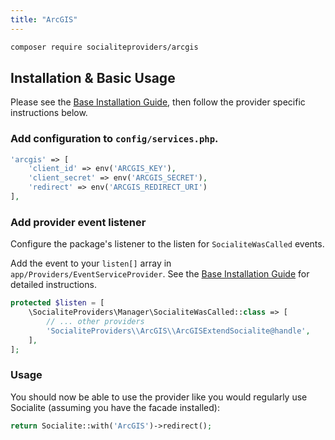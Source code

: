 ```yaml
---
title: "ArcGIS"
---
```


```bash
composer require socialiteproviders/arcgis
```

## Installation & Basic Usage

Please see the [Base Installation Guide](/INSTALL.md), then follow the provider specific instructions below.

### Add configuration to `config/services.php`.

```php
'arcgis' => [
    'client_id' => env('ARCGIS_KEY'),
    'client_secret' => env('ARCGIS_SECRET'),
    'redirect' => env('ARCGIS_REDIRECT_URI')
],
```

### Add provider event listener

Configure the package's listener to the listen for `SocialiteWasCalled` events. 

Add the event to your `listen[]` array  in `app/Providers/EventServiceProvider`. See the [Base Installation Guide](/INSTALL.md) for detailed instructions.

```php
protected $listen = [
    \SocialiteProviders\Manager\SocialiteWasCalled::class => [
        // ... other providers
        'SocialiteProviders\\ArcGIS\\ArcGISExtendSocialite@handle',
    ],
];
```

### Usage

You should now be able to use the provider like you would regularly use Socialite (assuming you have the facade installed):

```php
return Socialite::with('ArcGIS')->redirect();
```
